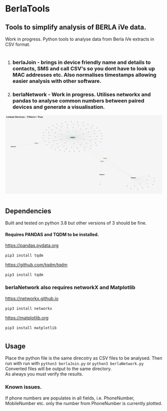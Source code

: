# BerlaTools

## Tools to simplify analysis of BERLA iVe data.
Work in progress.
Python tools to analyse data from Berla iVe extracts in CSV format.
#
1. ### **berlaJoin** - brings in device friendly name and details to contacts, SMS and call CSV's so you dont have to look up MAC addresses etc. Also normalises timestamps allowing easier analysis with other software.

2. ### **berlaNetwork** - Work in progress. Utilises networkx and pandas to analyse common numbers between paired devices and generate a visualisation.
![Sample](samples/sample.png)
#
## Dependencies
Built and tested on python 3.8 but other versions of 3 should be fine. 
#### Requires **PANDAS** and **TQDM** to be installed.

https://pandas.pydata.org

`pip3 install tqdm`

https://github.com/tqdm/tqdm

`pip3 install tqdm`

### **berlaNetwork** also requires **networkX** and **Matplotlib**

https://networkx.github.io

`pip3 install networkx`

https://matplotlib.org

`pip3 install matplotlib`


#
## Usage
Place the python file is the same direcotry as CSV files to be analysed.
Then run with run with `python3 berlaJoin.py`  or `python3 berlaNetwork.py`
Converted files will be output to the same directory.\
As always you must verify the results.

### Known issues. 
If phone numbers are populates in all fields, i.e. PhoneNumber, MobileNumber etc. only the number from PhoneNumber is currently plotted.